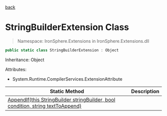 ﻿[back](/IronSphere.Extensions/types)

# StringBuilderExtension Class

> Namespace: IronSphere.Extensions in  IronSphere.Extensions.dll



```csharp
public static class StringBuilderExtension : Object
```
Inheritance: Object



Attributes:

* System.Runtime.CompilerServices.ExtensionAttribute



| Static Method | Description |
| --- | --- |
| [AppendIf(this StringBuilder stringBuilder, bool condition, string textToAppend)](StringBuilderExtension_AppendIf(StringBuilder,Boolean,String)) |  |

